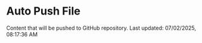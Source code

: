# Auto Push File

Content that will be pushed to GitHub repository.
Last updated: 07/02/2025, 08:17:36 AM